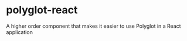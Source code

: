 # polyglot-react
A higher order component that makes it easier to use Polyglot in a React application
